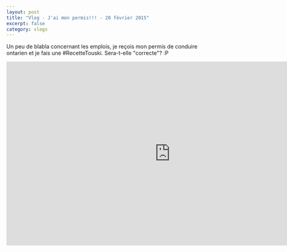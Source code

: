 ```yaml
---
layout: post
title: "Vlog - J'ai mon permis!!! - 20 février 2015"
excerpt: false
category: vlogs
---
```


Un peu de blabla concernant les emplois, je reçois mon permis de conduire ontarien et je fais une #RecetteTouski. Sera-t-elle "correcte"? :P

<iframe width="853" height="480" src="https://www.youtube.com/embed/ADJUxE8oj-s" frameborder="0" allowfullscreen></iframe>
